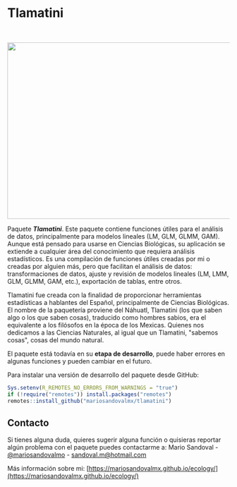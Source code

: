 
# Tlamatini


<br />
<p align="center">
  <a href="https://github.com/mariosandovalmx/tlamatini">
    <img src="https://github.com/mariosandovalmx/ecology/blob/3f7a8cf7100d008de02c081a63d65e7bc3aadd13/images/tlamatini-logo.jpg" alt="Logo" width="1500" height="400">
  </a>
</p>


Paquete ***Tlamatini***. Este paquete contiene funciones útiles para el análisis de datos, principalmente para modelos lineales (LM, GLM, GLMM, GAM). Aunque está pensado para usarse en Ciencias Biológicas, su aplicación se extiende a cualquier área del conocimiento que requiera análisis estadísticos. Es una compilación de funciones útiles creadas por mi o creadas por alguien más, pero que facilitan el análisis de datos: transformaciones de datos, ajuste y revisión de modelos lineales (LM, LMM, GLM, GLMM, GAM, etc.), exportación de tablas, entre otros. 

Tlamatini fue creada con la finalidad de proporcionar herramientas estadísticas a hablantes del Español, principalmente de Ciencias Biológicas. 
El nombre de la paquetería proviene del Náhuatl, Tlamatini (los que saben algo o los que saben cosas), traducido como hombres sabios, era el equivalente a los filósofos 
en la época de los Mexicas. Quienes nos dedicamos a las Ciencias Naturales, al igual que un Tlamatini, "sabemos cosas", cosas del mundo natural. 

El paquete está todavía en su **etapa de desarrollo**, puede haber errores en algunas funciones y pueden cambiar en el futuro.

Para instalar una versión de desarrollo del paquete desde GitHub:

<!-- ## Install package -->

<!-- To install a released version of the package from *CRAN*: -->

<!-- ```{r, eval=FALSE} -->

<!-- install.packages("tlamatini") -->

<!-- ``` -->



``` r
Sys.setenv(R_REMOTES_NO_ERRORS_FROM_WARNINGS = "true")
if (!require("remotes")) install.packages("remotes")
remotes::install_github("mariosandovalmx/tlamatini")
```

<!-- *** -->

<!-- CONTACTO -->
## Contacto

Si tienes alguna duda, quieres sugerir alguna función o quisieras reportar algún problema con el paquete puedes contactarme a:
Mario Sandoval - [@mariosandovalmo](https://twitter.com/mariosandovalmo) - sandoval.m@hotmail.com

Más información sobre mi: [https://mariosandovalmx.github.io/ecology/](https://mariosandovalmx.github.io/ecology/)
